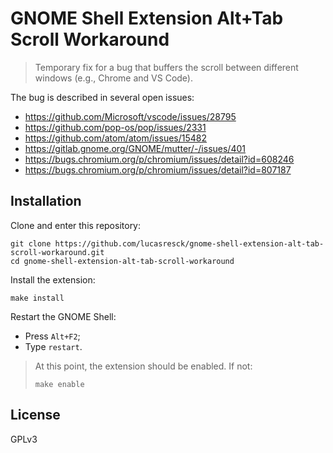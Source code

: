# GNOME Shell Extension Alt+Tab Scroll Workaround

> Temporary fix for a bug that buffers the scroll between different windows (e.g., Chrome and VS Code).

The bug is described in several open issues:
- https://github.com/Microsoft/vscode/issues/28795
- https://github.com/pop-os/pop/issues/2331
- https://github.com/atom/atom/issues/15482
- https://gitlab.gnome.org/GNOME/mutter/-/issues/401
- https://bugs.chromium.org/p/chromium/issues/detail?id=608246
- https://bugs.chromium.org/p/chromium/issues/detail?id=807187

## Installation

Clone and enter this repository:
```
git clone https://github.com/lucasresck/gnome-shell-extension-alt-tab-scroll-workaround.git
cd gnome-shell-extension-alt-tab-scroll-workaround
```

Install the extension:
```
make install
```

Restart the GNOME Shell:

- Press `Alt+F2`;
- Type `restart`.

> At this point, the extension should be enabled. If not:
> ```
> make enable
> ```

## License
GPLv3
